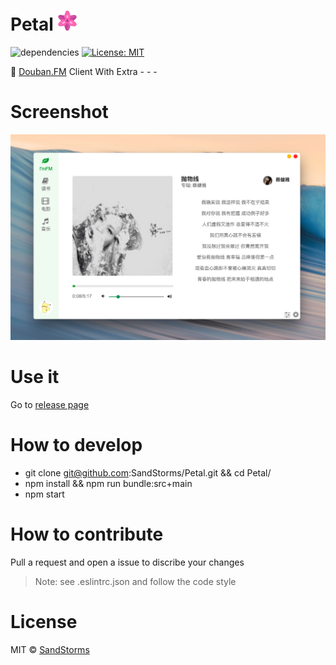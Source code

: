 # Petal ![petal32x32.png](/build/icons/32x32.png)

![dependencies](https://david-dm.org/SandStorms/Petal.svg) [![License: MIT](https://img.shields.io/badge/License-MIT-yellow.svg)](https://opensource.org/licenses/MIT)

:hibiscus: [Douban.FM](https://douban.fm) Client With Extra - - -

# Screenshot

![petal-screenshot.png](/resources/petal-screenshot.png)

# Use it

Go to [release page](https://github.com/SandStorms/Petal/releases)

# How to develop

- git clone git@github.com:SandStorms/Petal.git && cd Petal/
- npm install && npm run bundle:src+main
- npm start

# How to contribute

Pull a request and open a issue to discribe your changes

> Note: see .eslintrc.json and follow the code style

# License

MIT &copy; [SandStorms](https://github.com/SandStorms)